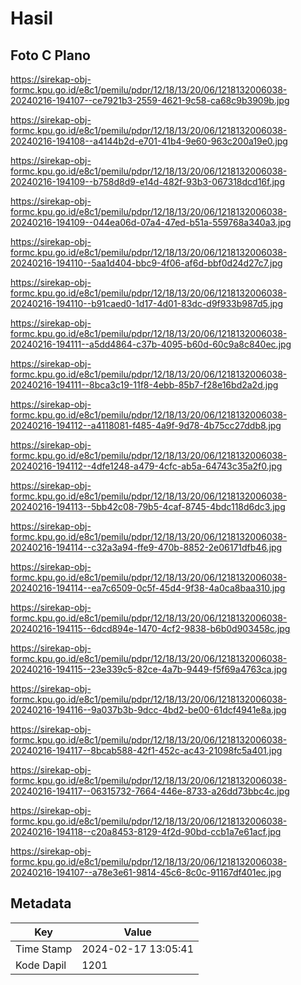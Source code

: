 # Hasil

## Foto C Plano

https://sirekap-obj-formc.kpu.go.id/e8c1/pemilu/pdpr/12/18/13/20/06/1218132006038-20240216-194107--ce7921b3-2559-4621-9c58-ca68c9b3909b.jpg

https://sirekap-obj-formc.kpu.go.id/e8c1/pemilu/pdpr/12/18/13/20/06/1218132006038-20240216-194108--a4144b2d-e701-41b4-9e60-963c200a19e0.jpg

https://sirekap-obj-formc.kpu.go.id/e8c1/pemilu/pdpr/12/18/13/20/06/1218132006038-20240216-194109--b758d8d9-e14d-482f-93b3-067318dcd16f.jpg

https://sirekap-obj-formc.kpu.go.id/e8c1/pemilu/pdpr/12/18/13/20/06/1218132006038-20240216-194109--044ea06d-07a4-47ed-b51a-559768a340a3.jpg

https://sirekap-obj-formc.kpu.go.id/e8c1/pemilu/pdpr/12/18/13/20/06/1218132006038-20240216-194110--5aa1d404-bbc9-4f06-af6d-bbf0d24d27c7.jpg

https://sirekap-obj-formc.kpu.go.id/e8c1/pemilu/pdpr/12/18/13/20/06/1218132006038-20240216-194110--b91caed0-1d17-4d01-83dc-d9f933b987d5.jpg

https://sirekap-obj-formc.kpu.go.id/e8c1/pemilu/pdpr/12/18/13/20/06/1218132006038-20240216-194111--a5dd4864-c37b-4095-b60d-60c9a8c840ec.jpg

https://sirekap-obj-formc.kpu.go.id/e8c1/pemilu/pdpr/12/18/13/20/06/1218132006038-20240216-194111--8bca3c19-11f8-4ebb-85b7-f28e16bd2a2d.jpg

https://sirekap-obj-formc.kpu.go.id/e8c1/pemilu/pdpr/12/18/13/20/06/1218132006038-20240216-194112--a4118081-f485-4a9f-9d78-4b75cc27ddb8.jpg

https://sirekap-obj-formc.kpu.go.id/e8c1/pemilu/pdpr/12/18/13/20/06/1218132006038-20240216-194112--4dfe1248-a479-4cfc-ab5a-64743c35a2f0.jpg

https://sirekap-obj-formc.kpu.go.id/e8c1/pemilu/pdpr/12/18/13/20/06/1218132006038-20240216-194113--5bb42c08-79b5-4caf-8745-4bdc118d6dc3.jpg

https://sirekap-obj-formc.kpu.go.id/e8c1/pemilu/pdpr/12/18/13/20/06/1218132006038-20240216-194114--c32a3a94-ffe9-470b-8852-2e06171dfb46.jpg

https://sirekap-obj-formc.kpu.go.id/e8c1/pemilu/pdpr/12/18/13/20/06/1218132006038-20240216-194114--ea7c6509-0c5f-45d4-9f38-4a0ca8baa310.jpg

https://sirekap-obj-formc.kpu.go.id/e8c1/pemilu/pdpr/12/18/13/20/06/1218132006038-20240216-194115--6dcd894e-1470-4cf2-9838-b6b0d903458c.jpg

https://sirekap-obj-formc.kpu.go.id/e8c1/pemilu/pdpr/12/18/13/20/06/1218132006038-20240216-194115--23e339c5-82ce-4a7b-9449-f5f69a4763ca.jpg

https://sirekap-obj-formc.kpu.go.id/e8c1/pemilu/pdpr/12/18/13/20/06/1218132006038-20240216-194116--9a037b3b-9dcc-4bd2-be00-61dcf4941e8a.jpg

https://sirekap-obj-formc.kpu.go.id/e8c1/pemilu/pdpr/12/18/13/20/06/1218132006038-20240216-194117--8bcab588-42f1-452c-ac43-21098fc5a401.jpg

https://sirekap-obj-formc.kpu.go.id/e8c1/pemilu/pdpr/12/18/13/20/06/1218132006038-20240216-194117--06315732-7664-446e-8733-a26dd73bbc4c.jpg

https://sirekap-obj-formc.kpu.go.id/e8c1/pemilu/pdpr/12/18/13/20/06/1218132006038-20240216-194118--c20a8453-8129-4f2d-90bd-ccb1a7e61acf.jpg

https://sirekap-obj-formc.kpu.go.id/e8c1/pemilu/pdpr/12/18/13/20/06/1218132006038-20240216-194107--a78e3e61-9814-45c6-8c0c-91167df401ec.jpg


## Metadata

| Key        | Value               |
| ---------- | ------------------- |
| Time Stamp | 2024-02-17 13:05:41 |
| Kode Dapil | 1201                |



